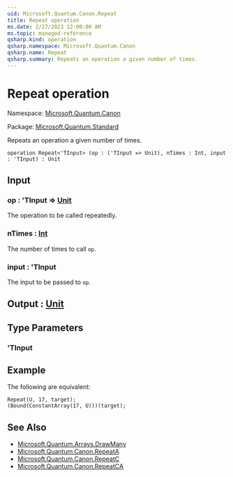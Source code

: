 ```yaml
---
uid: Microsoft.Quantum.Canon.Repeat
title: Repeat operation
ms.date: 2/27/2023 12:00:00 AM
ms.topic: managed-reference
qsharp.kind: operation
qsharp.namespace: Microsoft.Quantum.Canon
qsharp.name: Repeat
qsharp.summary: Repeats an operation a given number of times.
---
```


# Repeat operation

Namespace: [Microsoft.Quantum.Canon](xref:Microsoft.Quantum.Canon)

Package: [Microsoft.Quantum.Standard](https://nuget.org/packages/Microsoft.Quantum.Standard)


Repeats an operation a given number of times.

```qsharp
operation Repeat<'TInput> (op : ('TInput => Unit), nTimes : Int, input : 'TInput) : Unit
```


## Input

### op : 'TInput => [Unit](xref:microsoft.quantum.qsharp.valueliterals#unit-literal) 

The operation to be called repeatedly.


### nTimes : [Int](xref:microsoft.quantum.qsharp.valueliterals#int-literals)

The number of times to call `op`.


### input : 'TInput

The input to be passed to `op`.



## Output : [Unit](xref:microsoft.quantum.qsharp.valueliterals#unit-literal)



## Type Parameters

### 'TInput



## Example

The following are equivalent:```qsharpRepeat(U, 17, target);(Bound(ConstantArray(17, U)))(target);```

## See Also

- [Microsoft.Quantum.Arrays.DrawMany](xref:Microsoft.Quantum.Arrays.DrawMany)
- [Microsoft.Quantum.Canon.RepeatA](xref:Microsoft.Quantum.Canon.RepeatA)
- [Microsoft.Quantum.Canon.RepeatC](xref:Microsoft.Quantum.Canon.RepeatC)
- [Microsoft.Quantum.Canon.RepeatCA](xref:Microsoft.Quantum.Canon.RepeatCA)